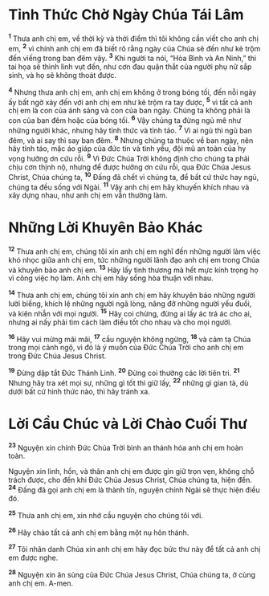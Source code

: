 

# Tỉnh Thức Chờ Ngày Chúa Tái Lâm
<sup><b>1</b></sup> Thưa anh chị em, về thời kỳ và thời điểm thì tôi không cần viết cho anh chị em, <sup><b>2</b></sup> vì chính anh chị em đã biết rõ rằng ngày của Chúa sẽ đến như kẻ trộm đến viếng trong ban đêm vậy. <sup><b>3</b></sup> Khi người ta nói, “Hòa Bình và An Ninh,” thì tai họa sẽ thình lình vụt đến, như cơn đau quặn thắt của người phụ nữ sắp sinh, và họ sẽ không thoát được.

<sup><b>4</b></sup> Nhưng thưa anh chị em, anh chị em không ở trong bóng tối, đến nỗi ngày ấy bất ngờ xảy đến với anh chị em như kẻ trộm ra tay được, <sup><b>5</b></sup> vì tất cả anh chị em là con của ánh sáng và con của ban ngày. Chúng ta không phải là con của ban đêm hoặc của bóng tối. <sup><b>6</b></sup> Vậy chúng ta đừng ngủ mê như những người khác, nhưng hãy tỉnh thức và tỉnh táo. <sup><b>7</b></sup> Vì ai ngủ thì ngủ ban đêm, và ai say thì say ban đêm. <sup><b>8</b></sup> Nhưng chúng ta thuộc về ban ngày, nên hãy tỉnh táo, mặc áo giáp của đức tin và tình yêu, đội mũ an toàn của hy vọng hưởng ơn cứu rỗi. <sup><b>9</b></sup> Vì Đức Chúa Trời không định cho chúng ta phải chịu cơn thịnh nộ, nhưng để được hưởng ơn cứu rỗi, qua Đức Chúa Jesus Christ, Chúa chúng ta, <sup><b>10</b></sup> Đấng đã chết vì chúng ta, để bất cứ thức hay ngủ, chúng ta đều sống với Ngài. <sup><b>11</b></sup> Vậy anh chị em hãy khuyến khích nhau và xây dựng nhau, như anh chị em vẫn thường làm.

# Những Lời Khuyên Bảo Khác
<sup><b>12</b></sup> Thưa anh chị em, chúng tôi xin anh chị em nghĩ đến những người làm việc khó nhọc giữa anh chị em, tức những người lãnh đạo anh chị em trong Chúa và khuyên bảo anh chị em. <sup><b>13</b></sup> Hãy lấy tình thương mà hết mực kính trọng họ vì công việc họ làm. Anh chị em hãy sống hòa thuận với nhau.

<sup><b>14</b></sup> Thưa anh chị em, chúng tôi xin anh chị em hãy khuyên bảo những người lười biếng, khích lệ những người ngã lòng, nâng đỡ những người yếu đuối, và kiên nhẫn với mọi người. <sup><b>15</b></sup> Hãy coi chừng, đừng ai lấy ác trả ác cho ai, nhưng ai nấy phải tìm cách làm điều tốt cho nhau và cho mọi người.

<sup><b>16</b></sup> Hãy vui mừng mãi mãi, <sup><b>17</b></sup> cầu nguyện không ngừng, <sup><b>18</b></sup> và cảm tạ Chúa trong mọi cảnh ngộ, vì đó là ý muốn của Đức Chúa Trời cho anh chị em trong Đức Chúa Jesus Christ.

<sup><b>19</b></sup> Đừng dập tắt Đức Thánh Linh. <sup><b>20</b></sup> Đừng coi thường các lời tiên tri. <sup><b>21</b></sup> Nhưng hãy tra xét mọi sự, những gì tốt thì giữ lấy, <sup><b>22</b></sup> những gì gian tà, dù dưới bất cứ hình thức nào, thì hãy tránh xa.

# Lời Cầu Chúc và Lời Chào Cuối Thư
<sup><b>23</b></sup> Nguyện xin chính Đức Chúa Trời bình an thánh hóa anh chị em hoàn toàn.

Nguyện xin linh, hồn, và thân anh chị em được gìn giữ trọn vẹn, không chỗ trách được, cho đến khi Đức Chúa Jesus Christ, Chúa chúng ta, hiện đến. <sup><b>24</b></sup> Đấng đã gọi anh chị em là thành tín, nguyện chính Ngài sẽ thực hiện điều đó.

<sup><b>25</b></sup> Thưa anh chị em, xin nhớ cầu nguyện cho chúng tôi với.

<sup><b>26</b></sup> Hãy chào tất cả anh chị em bằng một nụ hôn thánh.

<sup><b>27</b></sup> Tôi nhân danh Chúa xin anh chị em hãy đọc bức thư này để tất cả anh chị em được nghe.

<sup><b>28</b></sup> Nguyện xin ân sủng của Đức Chúa Jesus Christ, Chúa chúng ta, ở cùng anh chị em. A-men.

